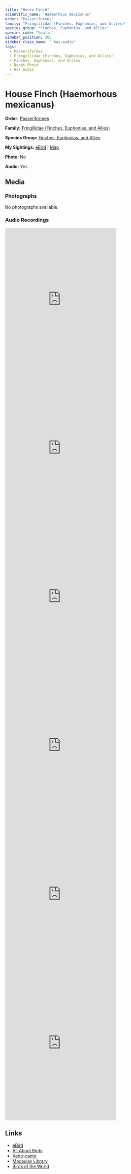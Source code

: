 ```yaml
---
title: "House Finch"
scientific_name: "Haemorhous mexicanus"
order: "Passeriformes"
family: "Fringillidae (Finches, Euphonias, and Allies)"
species_group: "Finches, Euphonias, and Allies"
species_code: "houfin"
sidebar_position: 203
sidebar_class_name: " has-audio"
tags: 
  - Passeriformes
  - Fringillidae (Finches, Euphonias, and Allies)
  - Finches, Euphonias, and Allies
  - Needs Photo
  - Has Audio
---
```


# House Finch (Haemorhous mexicanus)

**Order:** [Passeriformes](/tags/passeriformes)

**Family:** [Fringillidae (Finches, Euphonias, and Allies)](/tags/fringillidae-finches-euphonias-and-allies)

**Species Group:** [Finches, Euphonias, and Allies](/tags/finches-euphonias-and-allies)

**My Sightings:** [eBird](https://ebird.org/lifelist?r=world&time=life&spp=houfin) | [Map](/map?species_code=houfin)

**Photo**: No 

**Audio**: Yes

## Media
### Photographs
No photographs available.

### Audio Recordings
<iframe src="https://macaulaylibrary.org/asset/626557644/embed" width="360" height="480" frameborder="0" allowfullscreen></iframe>
<iframe src="https://macaulaylibrary.org/asset/626447649/embed" width="360" height="480" frameborder="0" allowfullscreen></iframe>
<iframe src="https://macaulaylibrary.org/asset/626684827/embed" width="360" height="480" frameborder="0" allowfullscreen></iframe>
<iframe src="https://macaulaylibrary.org/asset/626559480/embed" width="360" height="480" frameborder="0" allowfullscreen></iframe>
<iframe src="https://macaulaylibrary.org/asset/626559496/embed" width="360" height="480" frameborder="0" allowfullscreen></iframe>
<iframe src="https://macaulaylibrary.org/asset/626917182/embed" width="360" height="480" frameborder="0" allowfullscreen></iframe>

## Links
* [eBird](https://ebird.org/species/houfin) 
* [All About Birds](https://www.allaboutbirds.org/guide/houfin) 
* [Xeno-canto](https://www.xeno-canto.org/species/haemorhous-mexicanus) 
* [Macaulay Library](https://search.macaulaylibrary.org/catalog?taxonCode=houfin&sort=rating_rank_desc)
* [Birds of the World](https://birdsoftheworld.org/bow/species/houfin)
